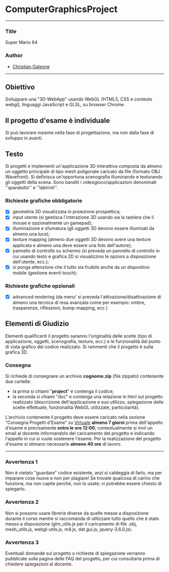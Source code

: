 # ComputerGraphicsProject
---
### Title
Super Mario 64
### Author
- [Christian Galeone](https://github.com/ElGaleon)
___
## Obiettivo
Sviluppare una "3D-WebApp" usando WebGL (HTML5, CSS e contesto webgl), linguaggi JavaScript e GLSL, su browser Chrome.
## Il progetto d'esame è individuale
Si può lavorare insieme nella fase di progettazione, ma non dalla fase di sviluppo in avanti.

## Testo
Si progetti e implementi un'applicazione 3D interattiva composta da almeno un oggetto principale di tipo mesh poligonale caricato da file (formato OBJ Wavefront). Si definisca un'opportuna scenografia illuminando e texturando gli oggetti della scena. Sono banditi i videogioco/applicazioni denominati ''sparatutto'' e ''labirinti''.
### Richieste grafiche obbligatorie
- [x] geometria 3D visualizzata in proiezione prospettica;
- [x] input utente (si gestisca l'interazione 3D usando sia la tastiera che il mouse e opzionalmente un gamepad);
- [x] illuminazione e sfumatura (gli oggetti 3D devono essere illuminati da almeno una luce);
- [x] texture mapping (almeno due oggetti 3D devono avere una texture applicata e almeno una deve essere una foto dell'autore);
- [x] pannello di controllo su schermo (si preveda un pannello di controllo in cui usando testo e grafica 2D si visualizzino le opzioni a disposizione dell'utente, ecc.);
- [x] si ponga attenzione che il tutto sia fruibile anche da un dispositivo mobile (gestione eventi touch);
### Richieste grafiche opzionali
- [x] advanced rendering (da menu' si preveda l'attivazione/disattivazione di almeno una tecnica di resa avanzata come per esempio: ombre, trasparenze, riflessioni, bump-mapping, ecc.)

## Elementi di Giudizio
Elementi qualificanti il progetto saranno l'originalità delle scelte (tipo di applicazione, oggetti, scenografia, texture, ecc.) e le funzionalità dal punto di vista grafico del codice realizzato. Si rammenti che il progetto è sulla grafica 3D.
### Consegna
Si richiede di consegnare un archivio **cognome.zip** (file zippato) contenente due cartelle:
- la prima si chiami "**project**" e contenga il codice;
- la seconda si chiami "doc" e contenga una relazione in html sul progetto realizzato (descrizione dell'applicazione e suo utilizzo, spiegazione delle scelte effettuate, funzionalità WebGL utilizzate, particolarità). <br/>

L'archivio contenente il progetto deve essere caricato nella sezione "Consegna Progetti d'Esame" su [Virtuale](virtuale.unibo.it) **almeno 7 giorni** prima dell'appello d'esame e precisamente **entro le ore 12:00**; contestualmente si invii un email al docente informandolo del caricamento del progetto e indicando l'appello in cui si vuole sostenere l'esame.
Per la realizzazione del progetto d'esame si stimano necessarie **almeno 40 ore** di lavoro.

___
### Avvertenza 1
Non è vietato "guardare" codice esistente, anzi si caldeggia di farlo, ma per imparare cose nuove e non per plagiare! Se trovate qualcosa di carino che funziona, ma non capite perché, non lo usate; vi potrebbe essere chiesto di spiegarlo.
### Avvertenza 2
Non si possono usare librerie diverse da quelle messe a disposizione durante il corso mentre si raccomanda di utilizzare tutto quello che è stato messo a disposizione (glm_utils.js per il caricamento di file .obj, mesh_utils.js, webgl-utils.js, m4.js, dat.gui.js, jquery-3.6.0.js).
### Avvertenza 3
Eventuali domande sul progetto o richieste di spiegazione verranno pubblicate sulla pagina delle FAQ del progetto, per cui consultarla prima di chiedere spiegazioni al docente.
